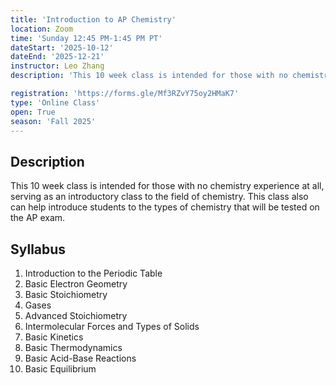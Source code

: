 ```yaml
---
title: 'Introduction to AP Chemistry'
location: Zoom
time: 'Sunday 12:45 PM-1:45 PM PT'
dateStart: '2025-10-12'
dateEnd: '2025-12-21'
instructor: Leo Zhang
description: 'This 10 week class is intended for those with no chemistry experience at all, serving as an introductory class to the field of chemistry.'

registration: 'https://forms.gle/Mf3RZvY75oy2HMaK7'
type: 'Online Class'
open: True
season: 'Fall 2025'
---
```


## Description

This 10 week class is intended for those with no chemistry experience at all, serving as an introductory class to the field of chemistry. This class also can help introduce students to the types of chemistry that will be tested on the AP exam.


## Syllabus

 1. Introduction to the Periodic Table
 2. Basic Electron Geometry
 3. Basic Stoichiometry
 4. Gases
 5. Advanced Stoichiometry
 6. Intermolecular Forces and Types of Solids
 7. Basic Kinetics
 8. Basic Thermodynamics
 9. Basic Acid-Base Reactions
 10. Basic Equilibrium 
